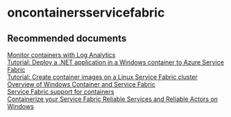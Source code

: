 <properties
	pageTitle="oncontainersservicefabric"
	description="oncontainersservicefabric"
	service="microsoft.servicefabric"
	resource="clusters"
	authors="chiragpa"
	displayOrder=""
	selfHelpType="generic"
	supportTopicIds="32608933"
	resourceTags=""
	productPesIds="15842"
	cloudEnvironments="public"
/>

# oncontainersservicefabric

## **Recommended documents**
[Monitor containers with Log Analytics](https://docs.microsoft.com/azure/service-fabric/service-fabric-diagnostics-oms-containers)<br>
[Tutorial: Deploy a .NET application in a Windows container to Azure Service Fabric](https://docs.microsoft.com/azure/service-fabric/service-fabric-host-app-in-a-container)<br>
[Tutorial: Create container images on a Linux Service Fabric cluster](https://docs.microsoft.com/azure/service-fabric/service-fabric-tutorial-create-container-images)<br>
[Overview of Windows Container and Service Fabric](https://docs.microsoft.com/azure/service-fabric/service-fabric-containers-overview)<br>
[Service Fabric support for containers](https://docs.microsoft.com/azure/service-fabric/service-fabric-containers-overview#service-fabric-support-for-containers)<br>
[Containerize your Service Fabric Reliable Services and Reliable Actors on Windows](https://docs.microsoft.com/azure/service-fabric/service-fabric-services-inside-containers)<br>